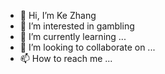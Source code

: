- 👋 Hi, I’m Ke Zhang
- 👀 I’m interested in gambling
- 🌱 I’m currently learning ...
- 💞️ I’m looking to collaborate on ...
- 📫 How to reach me ...

<!---
kezhangeco/kezhangeco is a ✨ special ✨ repository because its `README.md` (this file) appears on your GitHub profile.
You can click the Preview link to take a look at your changes.
--->
